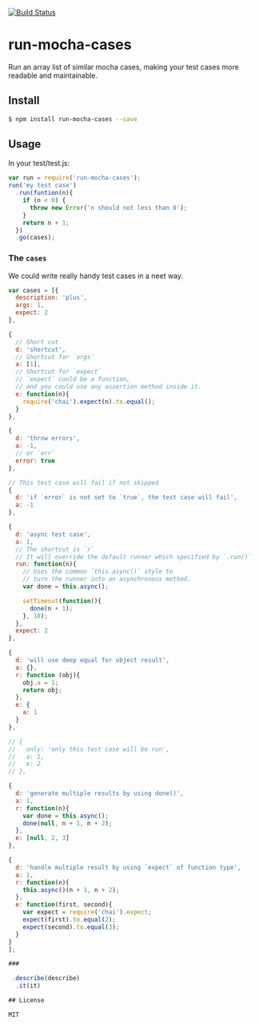 [![Build Status](https://travis-ci.org/kaelzhang/node-run-mocha-cases.svg?branch=master)](https://travis-ci.org/kaelzhang/node-run-mocha-cases)
<!-- optional npm version
[![NPM version](https://badge.fury.io/js/run-mocha-cases.svg)](http://badge.fury.io/js/run-mocha-cases)
-->
<!-- optional npm downloads
[![npm module downloads per month](http://img.shields.io/npm/dm/run-mocha-cases.svg)](https://www.npmjs.org/package/run-mocha-cases)
-->
<!-- optional dependency status
[![Dependency Status](https://david-dm.org/kaelzhang/node-run-mocha-cases.svg)](https://david-dm.org/kaelzhang/node-run-mocha-cases)
-->

# run-mocha-cases

Run an array list of similar mocha cases, making your test cases more readable and maintainable.

## Install

```sh
$ npm install run-mocha-cases --save
```

## Usage

In your test/test.js:

```js
var run = require('run-mocha-cases');
run('my test case')
  .run(funtion(n){
    if (n < 0) {
      throw new Error('n should not less than 0');
    }
    return n + 1;
  })
  .go(cases);
```

### The `cases`

We could write really handy test cases in a neet way. 

```js
var cases = [{
  description: 'plus',
  args: 1,
  expect: 2
},

{
  // Short cut
  d: 'shortcut',
  // Shortcut for `args`
  a: [1],
  // Shortcut for `expect`
  // `expect` could be a function,
  // and you could use any assertion method inside it.
  e: function(n){
    require('chai').expect(n).to.equal();
  }
},

{
  d: 'throw errors',
  a: -1,
  // or `err`
  error: true
},

// This test case will fail if not skipped
{
  d: 'if `error` is not set to `true`, the test case will fail',
  a: -1
},

{
  d: 'async test case',
  a: 1,
  // The shortcut is `r`
  // It will override the default runner which specified by `.run()` 
  run: function(n){
    // Uses the common `this.async()` style to 
    // turn the runner into an asynchronous method.
    var done = this.async();

    setTimeout(function(){
      done(n + 1);
    }, 10);
  },
  expect: 2
}, 

{
  d: 'will use deep equal for object result',
  a: {},
  r: function (obj){
    obj.a = 1;
    return obj;
  },
  e: {
    a: 1
  }
},

// {
//   only: 'only this test case will be run',
//   a: 1,
//   e: 2
// },

{
  d: 'generate multiple results by using done()',
  a: 1,
  r: function(n){
    var done = this.async();
    done(null, n + 1, n + 2);
  },
  e: [null, 2, 3]
},

{
  d: 'handle multiple result by using `expect` of function type',
  a: 1,
  r: function(n){
    this.async()(n + 1, n + 2);
  },
  e: function(first, second){
    var expect = require('chai').expect;
    expect(first).to.equal(2);
    expect(second).to.equal(3);
  }
}
];

### 

 .describe(describe)
  .it(it)

## License

MIT
